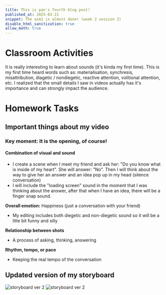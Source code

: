 ```yaml
---
title: This is pan's fourth blog post!
published_at: 2025-03-21
snippet: The asm1 is almost done! (week 2 session 2)
disable_html_sanitization: true
allow_math: true
---
```


# Classroom Activities
It is really interesting to learn about sounds (it's kinda my first time). This is my first time heard words such as: materialisation, synchresis, misattribution, diagetic / nondiegetic, reactive attention, volitional attention, etc. I realized that the small details I saw in videos actually has it's importance and can strongly impact the audience.

# Homework Tasks

## Important things about my video

### Key moment: It is the opening, of course!

#### Combination of visual and sound

- I create a scene when I meet my friend and ask her: "Do you know what is inside of my heart". She will answer: "No". Then I will think about the way to give her an answer and an idea pop up in my head (silence conversation)
- I will include the "loading screen" sound in the moment that I was thinking about the answer, after that when I have an idea, there will be a finger snap sound.

**Overall emotion:** Happiness (just a conversation with your friend)
- My editing includes both diegetic and non-diegetic sound so it will be a litte bit funny and silly

**Relationship between shots**
- A process of asking, thinking, answering

**Rhythm, tempo, or pace**
- Keeping the real tempo of the conversation

## Updated version of my storyboard

![storyboard ver 2](storyboardver2/IMG_0119.jpg)
![storyboard ver 2](storyboardver2/IMG_0118.jpg)
